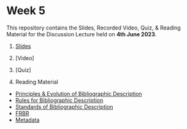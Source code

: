 # Week 5

This repository contains the Slides, Recorded Video, Quiz, & Reading Material for the Discussion Lecture held on **4th June 2023**.

1. [Slides](https://manika-lamba.github.io/SOL/4_June_2023/#/title-slide)

2. [Video]

3. [Quiz]

4. Reading Material
- [Principles & Evolution of Bibliographic Description](https://github.com/manika-lamba/SOL/blob/main/4_June_2023/reading-material/Principles-and-Evolution.pdf)
- [Rules for Bibliographic Description](https://github.com/manika-lamba/SOL/blob/main/4_June_2023/reading-material/Rules.pdf)
- [Standards of Bibliographic Description](https://github.com/manika-lamba/SOL/blob/main/4_June_2023/reading-material/Standards.pdf)
- [FRBR](https://github.com/manika-lamba/SOL/blob/main/4_June_2023/reading-material/FRBR.pdf)
- [Metadata](https://github.com/manika-lamba/SOL/blob/main/4_June_2023/reading-material/Metadata.pdf)

